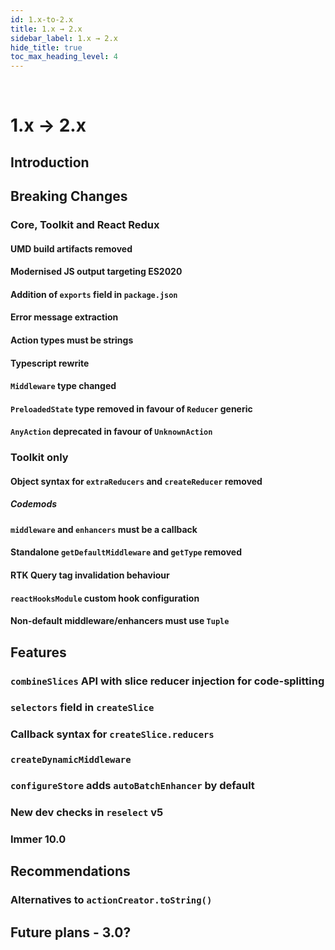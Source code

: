 ```yaml
---
id: 1.x-to-2.x
title: 1.x → 2.x
sidebar_label: 1.x → 2.x
hide_title: true
toc_max_heading_level: 4
---
```


&nbsp;

<div className="migration-guide">

# 1.x → 2.x

## Introduction

## Breaking Changes

### Core, Toolkit and React Redux

#### UMD build artifacts removed

#### Modernised JS output targeting ES2020

#### Addition of `exports` field in `package.json`

#### Error message extraction

#### Action types must be strings

<div class="typescript-only">

#### Typescript rewrite

#### `Middleware` type changed

#### `PreloadedState` type removed in favour of `Reducer` generic

#### `AnyAction` deprecated in favour of `UnknownAction`

</div>

### Toolkit only

#### Object syntax for `extraReducers` and `createReducer` removed

##### Codemods

#### `middleware` and `enhancers` must be a callback

#### Standalone `getDefaultMiddleware` and `getType` removed

#### RTK Query tag invalidation behaviour

#### `reactHooksModule` custom hook configuration

<div class="typescript-only">

#### Non-default middleware/enhancers must use `Tuple`

</div>

## Features

### `combineSlices` API with slice reducer injection for code-splitting

### `selectors` field in `createSlice`

### Callback syntax for `createSlice.reducers`

### `createDynamicMiddleware`

### `configureStore` adds `autoBatchEnhancer` by default

### New dev checks in `reselect` v5

### Immer 10.0

## Recommendations

### Alternatives to `actionCreator.toString()`

## Future plans - 3.0?

</div>
